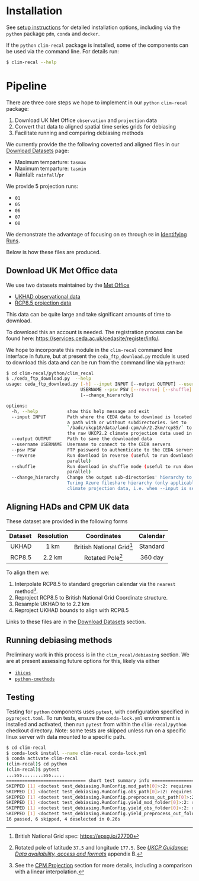 # Installation

See [setup instructions](../setup-instructions) for detailed installation options, including via the `python` package `pdm`, `conda` and `docker`.

If the `python` `clim-recal` package is installed, some of the components can be used via the command line. For details run:

```sh
$ clim-recal --help
```


# Pipeline

There are three core steps we hope to implement in our `python` `clim-recal` package:

1. Download UK Met Office `observation` and `projection` data
2. Convert that data to aligned spatial time series grids for debiasing
3. Facilitate running and comparing debiasing methods

We currently provide the the following coverted and aligned files in our [Download Datasets](docs/download) page:

- Maximum temparture: `tasmax`
- Maximum temparture: `tasmin`
- Rainfall: `rainfall`/`pr`

We provide 5 projection runs:

- `01`
- `05`
- `06`
- `07`
- `08`

We demonstrate the advantage of focusing on `05` through `08` in [Identifying Runs](R/misc/Identifying_Runs).

Below is how these files are produced.

## Download UK Met Office data

We use two datasets maintained by the [Met Office](https://www.metoffice.gov.uk)

- [UKHAD observational data](https://data.ceda.ac.uk/badc/ukmo-hadobs/data/insitu/MOHC/HadOBS/HadUK-Grid/v1.1.0.0/1km)
- [RCP8.5 projection data](https://data.ceda.ac.uk/badc/ukcp18/data/land-cpm/uk/2.2km/rcp85/)

This data can be quite large and take significant amounts of time to download.

To download this an account is needed. The registration process can be found here: <https://services.ceda.ac.uk/cedasite/register/info/>.

We hope to incorporate this module in the `clim-recal` command line interface in future, but at present the `ceda_ftp_download.py` module is used to download this data and can be run from the command line via `python3`:

```sh
$ cd clim-recal/python/clim_recal
$ ./ceda_ftp_download.py  --help
usage: ceda_ftp_download.py [-h] --input INPUT [--output OUTPUT] --username
                            USERNAME --psw PSW [--reverse] [--shuffle]
                            [--change_hierarchy]

options:
  -h, --help           show this help message and exit
  --input INPUT        Path where the CEDA data to download is located. This can be
                       a path with or without subdirectories. Set to
                       `/badc/ukcp18/data/land-cpm/uk/2.2km/rcp85/` to download all
                       the raw UKCP2.2 climate projection data used in clim-recal.
  --output OUTPUT      Path to save the downloaded data
  --username USERNAME  Username to connect to the CEDA servers
  --psw PSW            FTP password to authenticate to the CEDA servers
  --reverse            Run download in reverse (useful to run downloads in
                       parallel)
  --shuffle            Run download in shuffle mode (useful to run downloads in
                       parallel)
  --change_hierarchy   Change the output sub-directories' hierarchy to fit the
                       Turing Azure fileshare hierarchy (only applicable to UKCP
                       climate projection data, i.e. when --input is set to
```

## Aligning HADs and CPM UK data

These dataset are provided in the following forms

| Dataset | Resolution | Coordinates                        | Calendar   |
| ---:    | :---:      | :---:                              |  :---:     |
| UKHAD   | 1 km       |  British National Grid[^hads-grid] | Standard   |
| RCP8.5  | 2.2 km     |  Rotated Pole[^cpm-grid]           | 360 day    |

[^hads-grid]: British National Grid spec: <https://epsg.io/27700>
[^cpm-grid]: Rotated pole of latitude `37.5` and longitude `177.5`. See [_UKCP Guidance: Data availability, access and formats_](https://www.metoffice.gov.uk/binaries/content/assets/metofficegovuk/pdf/research/ukcp/ukcp18_guidance_data_availability.pdf) appendix B.

To align them we:

1. Interpolate RCP8.5 to standard gregorian calendar via the `nearest` method[^nearest].
1. Reproject RCP8.5 to British National Grid Coordinate structure.
1. Resample UKHAD to to 2.2 km
1. Reproject UKHAD bounds to align with RCP8.5

Links to these files are in the [Download Datasets](docs/downloads) section.

[^nearest]: See the [CPM Projection](docs/cpm_projection) section for more details, including a comparison with a linear interpolation.

## Running debiasing methods

Preliminary work in this process is in the `clim_recal/debiasing` section. We are at present assessing future options for this, likely via either

- [`ibicus`](https://ibicus.readthedocs.io/en/latest/)
- [`python-cmethods`](https://pypi.org/project/python-cmethods/)

<!-- ## Resampling HADs grid from 1 km to 2.2 km -->
<!---->
<!-- The raw [UKHAD observational data](https://data.ceda.ac.uk/badc/ukmo-hadobs/data/insitu/MOHC/HadOBS/HadUK-Grid/v1.1.0.0/1km) -->
<!-- needs to be resampled to the same grid of the [RCP8.5 data](https://data.ceda.ac.uk/badc/ukcp18/data/land-cpm/uk/2.2km/rcp85/). -->
<!---->
<!-- This can be done with the `python/resampling/resampling_hads.py` script, which takes an input -->
<!-- grid and uses to resample the data using [linear interpolation](https://docs.xarray.dev/en/stable/generated/xarray.DataArray.interp.html) (for simplicity have added a -->
<!-- default grid in `data/rcp85_land-cpm_uk_2.2km_grid.nc`). -->
<!---->
<!---->
<!-- The script runs under the conda environment created on the main [README.md](../README.md) and has several options that can be understood by -->
<!-- running the following from the `resampling` directory: -->
<!---->
<!-- ```sh -->
<!-- $ python resampling_hads.py --help -->
<!---->
<!-- usage: resampling_hads.py [-h] --input INPUT [--output OUTPUT] [--grid_data GRID_DATA] -->
<!---->
<!-- options: -->
<!--   -h, --help            show this help message and exit -->
<!--   --input INPUT         Path where the .nc files to resample is located -->
<!--   --output OUTPUT       Path to save the resampled data data -->
<!--   --grid_data GRID_DATA -->
<!--                         Path where the .nc file with the grid to resample is located -->
<!---->
<!-- ``` -->
<!---->
<!-- The script expects the data to be files of `.nc` extension, have dimensions named `projection_x_coordinate` and `projection_y_coordinate` and to follow the format of the [CEDA Archive](https://data.ceda.ac.uk/badc/ukmo-hadobs/data/insitu/MOHC/HadOBS/HadUK-Grid/v1.1.0.0/1km). -->
<!---->
<!-- Furthermore, the layer/variable to be resampled must be on the beginning of the name of the file before any `_` (e.g for `tasmax` is `tasmax_hadukgrid_uk_1km_day_19930501-19930531.nc`). -->

<!-- ### Quickstart -->
<!---->
<!-- For example, to run the resampling on `tasmax` daily data found in the fileshare (https://dymestorage1.file.core.windows.net/vmfileshare). -->
<!---->
<!-- ```sh -->
<!-- $ cd python/resampling -->
<!-- $ python resampling_hads.py --input /Volumes/vmfileshare/ClimateData/Raw/HadsUKgrid/tasmax/day --output <local-directory-path> -->
<!-- ``` -->
<!---->
<!-- as there is not a `--grid_data` flag, the default file described above is used. -->
<!---->
<!---->
<!-- ## Loading UKCP and HADs data -->
<!---->
<!-- In [python/clim_recal/data_loader.py] we have written a few functions for loading and concatenating data into a single xarray which can be used for running debiasing methods. Instructions in how to use these functions can be found in [python/notebooks/load_data_python.ipynb](../notebooks/load_data_python.ipynb). -->
<!---->
<!-- ## Running debiasing methods -->
<!---->
<!-- The code in the [debiasing](debiasing) directory contains scripts that interface with implementations of the debiasing methods -->
<!-- implemented by different libraries. -->
<!---->
<!-- Note: By March 2023 we have only implemented the [python-cmethods](https://github.com/alan-turing-institute/python-cmethods) library. -->
<!---->
<!---->
<!-- ### The cmethods library -->
<!---->
<!-- This repository contains two python scripts one for preprocessing/grouping data and one to run debiasing in climate data using a fork of the [original python-cmethods](https://github.com/btschwertfeger/python-cmethods) module written by Benjamin Thomas Schwertfeger's , which has been modified to function with the dataset used in the clim-recal project. This library has been included as a submodule to this project, so you must run the following command to pull the submodules required. -->
<!---->
<!-- ```sh -->
<!-- $ cd debiasing -->
<!-- $ git submodule update --init --recursive -->
<!-- ``` -->
<!---->
<!-- - The [preprocess_data.py](clim_recal/debiasing/preprocess_data.py) script allows the user to specify directories from which the modelled (CPM/UKCP) data and observation (HADs) data should be loaded, as well as time periods to use for calibration and validation. The script parses the necessary files and combines them into two files for calibration (modelled and observed), and two files for validation (modelled and observed) - with the option to specify multiple validation periods. These can then be used as inputs to `run_cmethods.py`. -->
<!-- - The [run_cmethods.py](clim_recal/debiasing/run_cmethods.py) script allow us to adjust climate biases in climate data using the python-cmethods library. -->
<!-- It takes as input observation data (HADs data) and modelled data (historical CPM/UKCP data) for calibration, as well as observation and modelled data for validation (generated by `preprocess_data.py`). It calibrates the debiasing method using the calibration period data and debiases the modelled data for the validation period. The resulting output is saved as a `.nc` to a specified directory. The script will also produce a time-series and a map plot of the debiased data. -->
<!---->
<!-- **Usage**: -->
<!---->
<!-- The scripts can be run from the command line using the following arguments: -->
<!---->
<!-- ```sh -->
<!-- $ python3 preprocess_data.py --mod <path to modelled datasets> --obs <path to observation datasets> --shp <shapefile> --out <output file path> -v <variable> -u <unit> -r <CPM model run number> --calib_dates <date range for calibration> --valid_dates <date range for validation> -->
<!---->
<!-- $ python3 run_cmethods.py --input_data_folder <input files directory> --out <output directory> -m <method> -v <variable> -g <group> -k <kind> -n <number of quantiles> -p <number of processes> -->
<!-- ``` -->
<!---->
<!-- For more details on the scripts and options you can run: -->
<!-- ```sh -->
<!-- $ python3 preprocess_data.py --help -->
<!-- ``` -->
<!-- and -->
<!-- ```sh -->
<!-- python3 run_cmethods.py --help -->
<!-- ``` -->
<!-- **Main Functionality**: -->
<!---->
<!-- The `preprocess_data.py` script performs the following steps: -->
<!---->
<!-- - Parses the input arguments. -->
<!-- - Loads, merges and clips (if shapefile is provided) all calibration datasets and merges them into two distinct datasets: the m modelled and observed datasets. -->
<!-- - Aligns the calendars of the two datasets, ensuring that they have the same time dimension. -->
<!-- - Saves the calibration datasets to the output directory. -->
<!-- - Loops over the validation time periods specified in the `calib_dates` variable and performs the following steps: -->
<!--   - Loads the modelled data for the current time period. -->
<!--   - Loads the observed data for the current time period. -->
<!--   - Aligns and saves the datasets to the output directory. -->
<!---->
<!-- The `run_cmethods.py` script performs the following steps: -->
<!--   - Reads the input calibration and validation datasets from the input directory. -->
<!--   - Applies the specified debiasing method, combining the calibration and valiation data. -->
<!--   - Saves the resulting output to the specified directory. -->
<!--   - Creates diagnotic figues of the output dataset (time series and time dependent maps) and saves it into the specified directory. -->
<!---->
<!-- **Working example**. -->
<!---->
<!-- Example of how to run the two scripts using data stored in the Azure fileshare, running the scripts locally (uses input data that have been cropped to contain only the city of Glasgow. The two scripts will debias only the `tasmax` variable, run 05 of the CPM, for calibration years 1980-2009 and validation years 2010-2019. It uses the `quantile_delta_mapping` debiasing method: -->
<!-- ```sh -->
<!-- $ python3 preprocess_data.py --mod /Volumes/vmfileshare/ClimateData/Cropped/three.cities/CPM/Glasgow/ --obs /Volumes/vmfileshare/ClimateData/Cropped/three.cities/Hads.original360/Glasgow/ -v tasmax --out ./preprocessed_data/ --calib_dates 19800101-20091230 --valid_dates 20100101-20191230 --run_number 05 -->
<!---->
<!-- $ python3 run_cmethods.py --input_data_folder ./preprocessed_data/  --out ./debiased_data/  --method quantile_delta_mapping --v tasmax -p 4 -->
<!-- ``` -->
<!---->

## Testing

Testing for `python` components uses `pytest`, with configuration specified in `pyproject.toml`. To run tests, ensure the `conda-lock.yml` environment is installed and activated, then run `pytest` from within the `clim-recal/python` checkout directory. Note: some tests are skipped unless run on a specific linux server wth data mounted to a specific path.

```sh
$ cd clim-recal
$ conda-lock install --name clim-recal conda-lock.yml
$ conda activate clim-recal
(clim-recal)$ cd python
(clim-recal)$ pytest
...sss........sss.....                                                         [100%]
============================== short test summary info ===============================
SKIPPED [1] <doctest test_debiasing.RunConfig.mod_path[0]>:2: requires linux server mount paths
SKIPPED [1] <doctest test_debiasing.RunConfig.obs_path[0]>:2: requires linux server mount paths
SKIPPED [1] <doctest test_debiasing.RunConfig.preprocess_out_path[0]>:2: requires linux server mount paths
SKIPPED [1] <doctest test_debiasing.RunConfig.yield_mod_folder[0]>:2: requires linux server mount paths
SKIPPED [1] <doctest test_debiasing.RunConfig.yield_obs_folder[0]>:2: requires linux server mount paths
SKIPPED [1] <doctest test_debiasing.RunConfig.yield_preprocess_out_folder[0]>:2: requires linux server mount paths
16 passed, 6 skipped, 4 deselected in 0.26s
```

<!--
### Python

In the `python` subdirectory you can find code for the different data download, processing and debiasing steps:
   - **Data download** for a script to download data from the CEDA archive.
   - **Resampling** for the HADsUK datasets from 1km to a 2.2 km grid to match the UKCP re-projected grid.
   - **Data loaders** functions for loading and concatenating data into a single xarray which can be used for running debiasing methods.
   - **Debiasing scripts** that interface with implementations of the debiasing (bias correction) methods implemented by different libraries (by March 2023 we have only implemented the python-cmethods library).

More details in how to use this code can be found in [the python README file](python/README.md) and the environment used in this [environment setup file](setup-instructions.md).

-->
